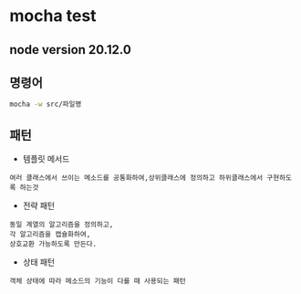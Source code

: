 # mocha test

## node version 20.12.0

## 명령어

```bash
mocha -w src/파일명
```

## 패턴

- 템플릿 메서드

```
여러 클래스에서 쓰이는 메소드를 공통화하여,상위클래스에 정의하고 하위클래스에서 구현하도록 하는것
```

- 전략 패턴

```
동일 계열의 알고리즘을 정의하고,
각 알고리즘을 캡슐화하여,
상호교환 가능하도록 만든다.
```

- 상태 패턴

```
객체 상태에 따라 메소드의 기능이 다를 때 사용되는 패턴
```

